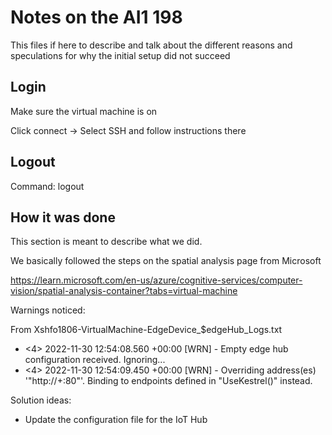 # Notes on the AI1 198

This files if here to describe and talk about the different reasons and speculations for why the initial setup did not succeed

## Login

Make sure the virtual machine is on

Click connect -> Select SSH and follow instructions there

## Logout

Command: logout

## How it was done

This section is meant to describe what we did.

We basically followed the steps on the spatial analysis page from Microsoft

https://learn.microsoft.com/en-us/azure/cognitive-services/computer-vision/spatial-analysis-container?tabs=virtual-machine

Warnings noticed: 

From Xshfo1806-VirtualMachine-EdgeDevice_$edgeHub_Logs.txt
- <4> 2022-11-30 12:54:08.560 +00:00 [WRN] - Empty edge hub configuration received. Ignoring...
- <4> 2022-11-30 12:54:09.450 +00:00 [WRN] - Overriding address(es) '"http://+:80"'. Binding to endpoints defined in "UseKestrel()" instead.

Solution ideas:

- Update the configuration file for the IoT Hub
